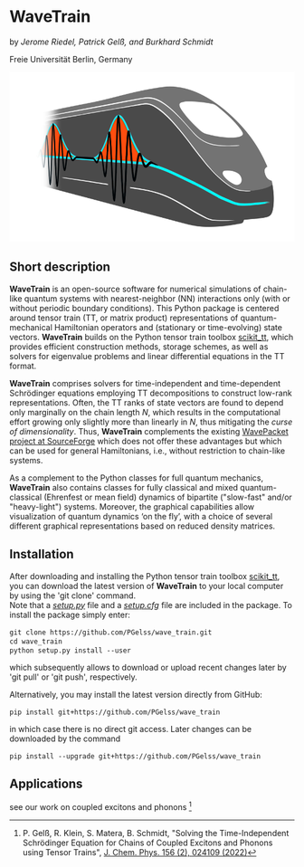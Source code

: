 # WaveTrain

by *Jerome Riedel, Patrick Gelß, and Burkhard Schmidt*

Freie Universität Berlin, Germany

<img src="design_logo/wavetrain.jpg" width="600" height="300">

## Short description

**WaveTrain** is an open-source software for numerical simulations of chain-like 
quantum systems with nearest-neighbor (NN) interactions only
(with or without periodic boundary conditions).
This Python package is centered around tensor train (TT, or matrix product) representations of 
quantum-mechanical Hamiltonian operators and (stationary or time-evolving) state vectors.
**WaveTrain** builds on the Python tensor train toolbox [scikit\_tt](https://github.com/PGelss/scikit_tt), 
which provides efficient construction methods, storage schemes, 
as well as solvers for eigenvalue problems and linear differential equations in the TT format.

**WaveTrain** comprises solvers for time-independent and time-dependent Schrödinger equations 
employing TT decompositions to construct low-rank representations. 
Often, the TT ranks of state vectors are found to depend only marginally on the chain length *N*, 
which results in the computational effort growing only slightly more than linearly in *N*, 
thus mitigating the *curse of dimensionality*.
Thus, **WaveTrain** complements the existing [WavePacket project at SourceForge](https://sourceforge.net/projects/wavepacket/)
which does not offer these advantages but which can be used for general Hamiltonians,
i.e., without restriction to chain-like systems.

As a complement to the Python classes for full quantum mechanics, **WaveTrain** also contains classes for 
fully classical and mixed quantum-classical (Ehrenfest or mean field) dynamics of bipartite 
("slow-fast" and/or "heavy-light") systems.
Moreover, the graphical capabilities allow visualization of quantum dynamics ‘on the fly’, with a choice of 
several different graphical representations based on reduced density matrices.

## Installation

After downloading and installing the Python tensor train toolbox [scikit\_tt](https://github.com/PGelss/scikit_tt),
you can download the latest version of **WaveTrain** to your local computer by using the 'git clone' command.  
Note that a [*setup.py*](setup.py) file and a [*setup.cfg*](setup.cfg) file are included in the package. 
To install the package simply enter:

```
git clone https://github.com/PGelss/wave_train.git 
cd wave_train
python setup.py install --user
```

which subsequently allows to download or upload recent changes later by 'git pull' or 'git push', respectively.

Alternatively, you may install the latest version directly from GitHub:

```
pip install git+https://github.com/PGelss/wave_train
```
in which case there is no direct git access.
Later changes can be downloaded by the command 

```
pip install --upgrade git+https://github.com/PGelss/wave_train
```

## Applications

see our work on coupled excitons and phonons [^1]

[^1]: P. Gelß, R. Klein, S. Matera, B. Schmidt, "Solving the Time-Independent Schrödinger Equation for 
Chains of Coupled Excitons and Phonons using Tensor Trains", [J. Chem. Phys. 156 (2), 024109 (2022)](https://doi.org/10.1063/5.0074948) 
